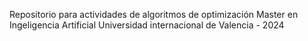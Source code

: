 Repositorio para actividades de algoritmos de optimización
Master en Ingeligencia Artificial
Universidad internacional de Valencia - 2024
